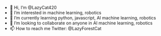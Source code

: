 - 👋 Hi, I’m @LazyCat420
- 👀 I’m interested in machine learning, robotics
- 🌱 I’m currently learning python, javascript, AI machine learning, robotics
- 💞️ I’m looking to collaborate on anyone in AI machine learning, robotics
- 📫 How to reach me Twitter: @LazyForestCat 

<!---
LazyCat420/LazyCat420 is a ✨ special ✨ repository because its `README.md` (this file) appears on your GitHub profile.
You can click the Preview link to take a look at your changes.
--->
